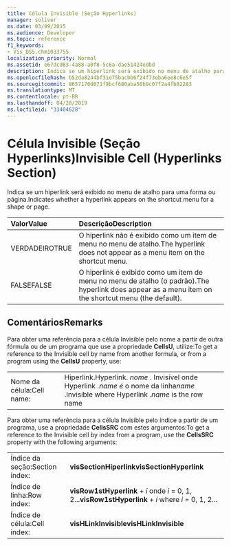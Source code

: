 ```yaml
---
title: Célula Invisible (Seção Hyperlinks)
manager: soliver
ms.date: 03/09/2015
ms.audience: Developer
ms.topic: reference
f1_keywords:
- Vis_DSS.chm1033755
localization_priority: Normal
ms.assetid: e67dcd83-4a88-a0f8-5c6a-dae51424edbd
description: Indica se um hiperlink será exibido no menu de atalho para uma forma ou página.
ms.openlocfilehash: b52da8244bf31e75bacbb6f24f73eba6ee8c6e5f
ms.sourcegitcommit: 8657170d071f9bcf680aba50b9c07f2a4fb82283
ms.translationtype: MT
ms.contentlocale: pt-BR
ms.lasthandoff: 04/28/2019
ms.locfileid: "33404628"
---
```

# <a name="invisible-cell-hyperlinks-section"></a><span data-ttu-id="707d9-103">Célula Invisible (Seção Hyperlinks)</span><span class="sxs-lookup"><span data-stu-id="707d9-103">Invisible Cell (Hyperlinks Section)</span></span>

<span data-ttu-id="707d9-104">Indica se um hiperlink será exibido no menu de atalho para uma forma ou página.</span><span class="sxs-lookup"><span data-stu-id="707d9-104">Indicates whether a hyperlink appears on the shortcut menu for a shape or page.</span></span> 
  
|<span data-ttu-id="707d9-105">**Valor**</span><span class="sxs-lookup"><span data-stu-id="707d9-105">**Value**</span></span>|<span data-ttu-id="707d9-106">**Descrição**</span><span class="sxs-lookup"><span data-stu-id="707d9-106">**Description**</span></span>|
|:-----|:-----|
|<span data-ttu-id="707d9-107">VERDADEIRO</span><span class="sxs-lookup"><span data-stu-id="707d9-107">TRUE</span></span>  <br/> |<span data-ttu-id="707d9-108">O hiperlink não é exibido como um item de menu no menu de atalho.</span><span class="sxs-lookup"><span data-stu-id="707d9-108">The hyperlink does not appear as a menu item on the shortcut menu.</span></span>  <br/> |
|<span data-ttu-id="707d9-109">FALSE</span><span class="sxs-lookup"><span data-stu-id="707d9-109">FALSE</span></span>  <br/> |<span data-ttu-id="707d9-110">O hiperlink é exibido como um item de menu no menu de atalho (o padrão).</span><span class="sxs-lookup"><span data-stu-id="707d9-110">The hyperlink does appear as a menu item on the shortcut menu (the default).</span></span>  <br/> |
   
## <a name="remarks"></a><span data-ttu-id="707d9-111">Comentários</span><span class="sxs-lookup"><span data-stu-id="707d9-111">Remarks</span></span>

<span data-ttu-id="707d9-112">Para obter uma referência para a célula Invisible pelo nome a partir de outra fórmula ou de um programa que use a propriedade **CellsU**, utilize:</span><span class="sxs-lookup"><span data-stu-id="707d9-112">To get a reference to the Invisible cell by name from another formula, or from a program using the **CellsU** property, use:</span></span> 
  
|||
|:-----|:-----|
|<span data-ttu-id="707d9-113">Nome da célula:</span><span class="sxs-lookup"><span data-stu-id="707d9-113">Cell name:</span></span>  <br/> |<span data-ttu-id="707d9-114">Hiperlink.</span><span class="sxs-lookup"><span data-stu-id="707d9-114">Hyperlink.</span></span> <span data-ttu-id="707d9-115">*nome*  . Invisível onde Hyperlink  *.name é*  o nome da linha</span><span class="sxs-lookup"><span data-stu-id="707d9-115">*name*  .Invisible where Hyperlink  *.name*  is the row name</span></span>  <br/> |
   
<span data-ttu-id="707d9-116">Para obter uma referência para a célula Invisible pelo índice a partir de um programa, use a propriedade **CellsSRC** com estes argumentos:</span><span class="sxs-lookup"><span data-stu-id="707d9-116">To get a reference to the Invisible cell by index from a program, use the **CellsSRC** property with the following arguments:</span></span> 
  
|||
|:-----|:-----|
|<span data-ttu-id="707d9-117">Índice da seção:</span><span class="sxs-lookup"><span data-stu-id="707d9-117">Section index:</span></span>  <br/> |<span data-ttu-id="707d9-118">**visSectionHiperlink**</span><span class="sxs-lookup"><span data-stu-id="707d9-118">**visSectionHyperlink**</span></span> <br/> |
|<span data-ttu-id="707d9-119">Índice de linha:</span><span class="sxs-lookup"><span data-stu-id="707d9-119">Row index:</span></span>  <br/> |<span data-ttu-id="707d9-120">**visRow1stHyperlink**  +   *i* onde *i* = 0, 1, 2...</span><span class="sxs-lookup"><span data-stu-id="707d9-120">**visRow1stHyperlink** +  *i*  where  *i*  = 0, 1, 2...</span></span>  <br/> |
|<span data-ttu-id="707d9-121">Índice de célula:</span><span class="sxs-lookup"><span data-stu-id="707d9-121">Cell index:</span></span>  <br/> |<span data-ttu-id="707d9-122">**visHLinkInvisible**</span><span class="sxs-lookup"><span data-stu-id="707d9-122">**visHLinkInvisible**</span></span> <br/> |
   

